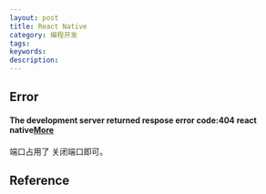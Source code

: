 ```yaml
---
layout: post
title: React Native
category: 编程开发
tags: 
keywords: 
description: 
---
```


## Error

#### The development server returned respose error code:404 react native[More](https://stackoverflow.com/questions/46773509/the-development-server-returned-respose-error-code404-react-native)

端口占用了 关闭端口即可。

## Reference

